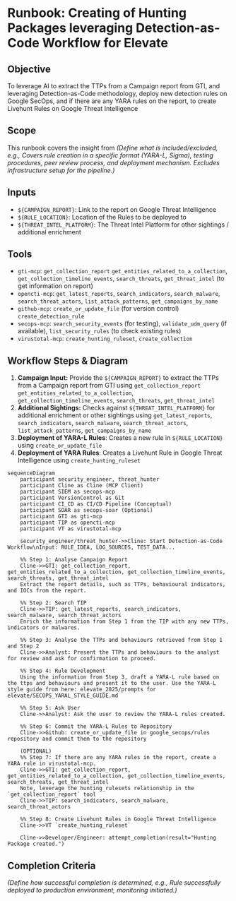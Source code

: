 # Runbook: Creating of Hunting Packages leveraging Detection-as-Code Workflow for Elevate

## Objective

To leverage AI to extract the TTPs from a Campaign report from GTI, and leveraging Detection-as-Code methodology, deploy new detection rules on Google SecOps, and if there are any YARA rules on the report, to create Livehunt Rules on Google Threat Intelligence

## Scope

This runbook covers the insight from 
*(Define what is included/excluded, e.g., Covers rule creation in a specific format (YARA-L, Sigma), testing procedures, peer review process, and deployment mechanism. Excludes infrastructure setup for the pipeline.)*

## Inputs

*   `${CAMPAIGN_REPORT}`: Link to the report on Google Threat Intelligence
*   `${RULE_LOCATION}`: Location of the Rules to be deployed to
*   `${THREAT_INTEL_PLATFORM}`: The Threat Intel Platform for other sightings / additional enrichment

## Tools

*   `gti-mcp`: `get_collection_report` `get_entities_related_to_a_collection`, `get_collection_timeline_events`, `search_threats`, `get_threat_intel` (to get information on report)
*   `opencti-mcp`: `get_latest_reports`, `search_indicators`, `search_malware`, `search_threat_actors`, `list_attack_patterns`, `get_campaigns_by_name`
*   `github-mcp`: `create_or_update_file` (for version control)
`create_detection_rule`
*   `secops-mcp`: `search_security_events` (for testing), `validate_udm_query` (if available), `list_security_rules` (to check existing rules)
*   `virustotal-mcp`: `create_hunting_ruleset`, `create_collection`


## Workflow Steps & Diagram

1.  **Campaign Input:** Provide the `${CAMPAIGN_REPORT}` to extract the TTPs from a Campaign report from GTI using `get_collection_report` `get_entities_related_to_a_collection`, `get_collection_timeline_events`, `search_threats`, `get_threat_intel`
2.  **Additional Sightings:** Checks against `${THREAT_INTEL_PLATFORM}` for additional enrichment or other sightings using `get_latest_reports`, `search_indicators`, `search_malware`, `search_threat_actors`, `list_attack_patterns`, `get_campaigns_by_name`
3.  **Deployment of YARA-L Rules**: Creates a new rule in `${RULE_LOCATION}` using `create_or_update_file`
4.  **Deployment of YARA Rules**: Creates a Livehunt Rule in Google Threat Intelligence using `create_hunting_ruleset`

```{mermaid}
sequenceDiagram
    participant security_engineer, threat_hunter
    participant Cline as Cline (MCP Client)
    participant SIEM as secops-mcp
    participant VersionControl as Git 
    participant CI_CD as CI/CD Pipeline (Conceptual)
    participant SOAR as secops-soar (Optional)
    participant GTI as gti-mcp
    participant TIP as opencti-mcp
    participant VT as virustotal-mcp

    security_engineer/threat_hunter->>Cline: Start Detection-as-Code Workflow\nInput: RULE_IDEA, LOG_SOURCES, TEST_DATA...

    %% Step 1: Analyse Campaign Report
    Cline->>GTI: get_collection_report, get_entities_related_to_a_collection, get_collection_timeline_events, search_threats, get_threat_intel
    Extract the report details, such as TTPs, behavioural indicators, and IOCs from the report.

    %% Step 2: Search TIP
    Cline->>TIP: get_latest_reports, search_indicators, search_malware, search_threat_actors
    Enrich the information from Step 1 from the TIP with any new TTPs, indicators or malwares.  

    %% Step 3: Analyse the TTPs and behaviours retrieved from Step 1 and Step 2
    Cline->>Analyst: Present the TTPs and behaviours to the analyst for review and ask for confirmation to proceed.

    %% Step 4: Rule Development
    Using the information from Step 3, draft a YARA-L rule based on the ttps and behaviours and present it to the user. Use the YARA-L style guide from here: elevate_2025/prompts for elevate/SECOPS_YARAL_STYLE_GUIDE.md

    %% Step 5: Ask User
    Cline->>Analyst: Ask the user to review the YARA-L rules created. 
    
    %% Step 6: Commit the YARA-L Rules to Repository
    Cline->>Github: create_or_update_file in google_secops/rules repository and commit them to the repository

    (OPTIONAL) 
    %% Step 7: If there are any YARA rules in the report, create a YARA rule in virustotal-mcp. 
    Cline->>GTI: get_collection_report, get_entities_related_to_a_collection, get_collection_timeline_events, search_threats, get_threat_intel
    Note, leverage the hunting_rulesets relationship in the `get_collection_report` tool 	
    Cline->>TIP: search_indicators, search_malware, search_threat_actors
    
    %% Step 8: Create Livehunt Rules in Google Threat Intelligence
    Cline->>VT `create_hunting_ruleset`

    Cline->>Developer/Engineer: attempt_completion(result="Hunting Package created.")

```

## Completion Criteria

*(Define how successful completion is determined, e.g., Rule successfully deployed to production environment, monitoring initiated.)*
